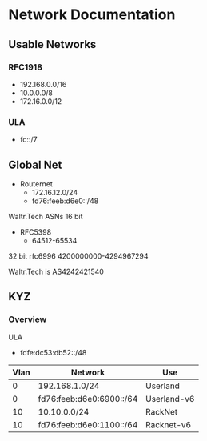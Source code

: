 # Network Documentation

## Usable Networks

### RFC1918

- 192.168.0.0/16
- 10.0.0.0/8
- 172.16.0.0/12

### ULA

- fc::/7

## Global Net

- Routernet
  - 172.16.12.0/24
  - fd76:feeb:d6e0::/48

Waltr.Tech ASNs
16 bit

- RFC5398
  - 64512-65534

32 bit
rfc6996 4200000000-4294967294

Waltr.Tech is AS4242421540

## KYZ

### Overview

ULA

- fdfe:dc53:db52::/48

| Vlan | Network                  | Use         |
| ---- | ------------------------ | ----------- |
| 0    | 192.168.1.0/24           | Userland    |
| 0    | fd76:feeb:d6e0:6900::/64 | Userland-v6 |
| 10   | 10.10.0.0/24             | RackNet     |
| 10   | fd76:feeb:d6e0:1100::/64 | Racknet-v6  |
